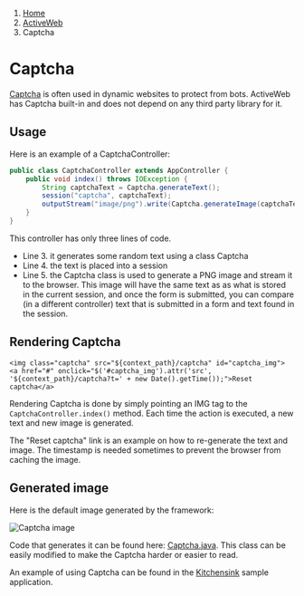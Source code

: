 <ol class=breadcrumb>
   <li><a href=/>Home</a></li>
   <li><a href=/activeweb>ActiveWeb</a></li>
   <li class=active>Captcha</li>
</ol>
<div class=page-header>
   <h1>Captcha <small></small></h1>
</div>

[Captcha](http://en.wikipedia.org/wiki/CAPTCHA) is often used in dynamic websites to protect from bots. ActiveWeb
has Captcha built-in and does not depend on any third party library for it.

## Usage


Here is an example of a CaptchaController:

~~~~ {.java  }
public class CaptchaController extends AppController {
    public void index() throws IOException {
        String captchaText = Captcha.generateText();
        session("captcha", captchaText);
        outputStream("image/png").write(Captcha.generateImage(captchaText));
    }
}
~~~~

This controller has only three lines of code.

-   Line 3. it generates some random text using a class Captcha
-   Line 4. the text is placed into a session
-   Line 5. the Captcha class is used to generate a PNG image and stream it to the browser. This image will have
the same text as as what is stored in the current session, and once the form is submitted, you can compare
(in a different controller) text that is submitted in a form and text found in the session.

## Rendering Captcha

~~~~ {.html}
<img class="captcha" src="${context_path}/captcha" id="captcha_img">
<a href="#" onclick="$('#captcha_img').attr('src', '${context_path}/captcha?t=' + new Date().getTime());">Reset captcha</a>
~~~~

Rendering Captcha is done by simply pointing an IMG tag to the `CaptchaController.index()` method. Each time the
action is executed, a new text and new image is generated.

The "Reset captcha" link is an example on how to re-generate the text and image. The timestamp is needed sometimes
to prevent the browser from caching the image.

## Generated image


Here is the default image generated by the framework:

![Captcha image](images/captcha.png)

Code that generates it can be found here: [Captcha.java](https://github.com/javalite/activeweb/blob/master/activeweb/src/main/java/org/javalite/activeweb/Captcha.java).
This class can be easily modified to make the Captcha harder or easier to read.

An example of using Captcha can be found in the [Kitchensink](https://github.com/javalite/kitchensink/blob/master/src/main/java/app/controllers/CaptchaController.java) sample application.
